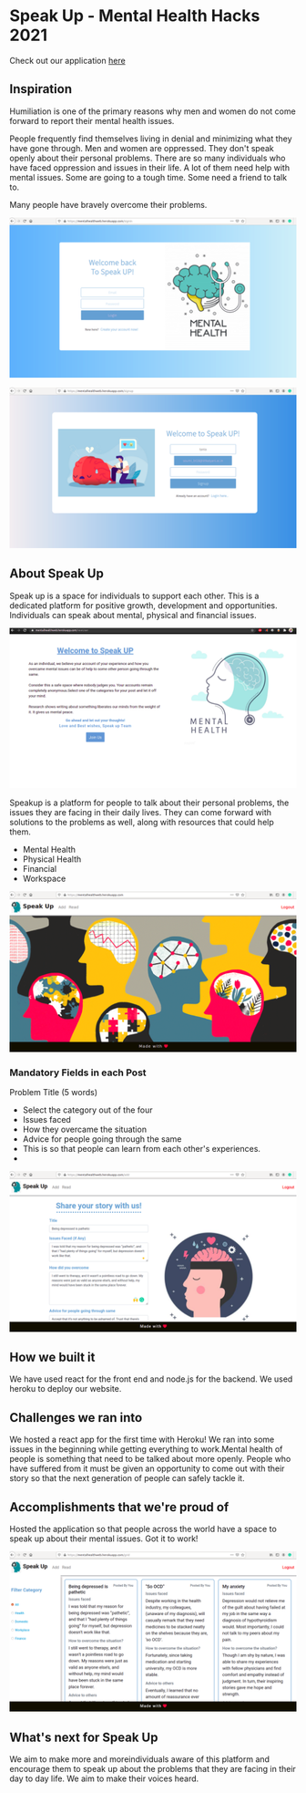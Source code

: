 # Speak Up - Mental Health Hacks 2021

Check out our application <a href="https://mentalhealthweb.herokuapp.com/">here</a>


## Inspiration

 Humiliation is one of the primary reasons why men and women do not come forward to report their mental health issues.

People frequently find themselves living in denial and minimizing what they have gone through.
Men and women are oppressed. They don't speak openly about their personal problems. There are so many individuals who have faced oppression and issues in their life. A lot of them need help with mental issues. Some are going to a tough time. Some need a friend to talk to.

Many people have bravely overcome their problems.

![img](https://github.com/Soumi7/Mental-Health-Hacks/blob/main/img/speakup_login.png)

![img](https://github.com/Soumi7/Mental-Health-Hacks/blob/main/img/speakup_signup.png)

## About Speak Up

Speak up is a space for individuals to support each other. This is a dedicated platform for positive growth, development and opportunities. Individuals can speak about mental, physical and financial issues.




![img](https://github.com/Soumi7/Mental-Health-Hacks/blob/main/img/speakup_home.png)

Speakup is a platform for people to talk about their personal problems, the issues they are facing in their daily lives. They can come forward with solutions to the problems as well, along with resources that could help them.

- Mental Health
- Physical Health
- Financial
- Workspace

![img](https://github.com/Soumi7/Mental-Health-Hacks/blob/main/img/frontpg.png)

### Mandatory Fields in each Post 

Problem Title (5 words)

- Select the category out of the four
- Issues faced
- How they overcame the situation
- Advice for people going through the same
- This is so that people can learn from each other's experiences.
- 


![img](https://github.com/Soumi7/Mental-Health-Hacks/blob/main/img/add_post.png)

## How we built it

We have used react for the front end and node.js for the backend. We used heroku to deploy our website.

## Challenges we ran into

We hosted a react app for the first time with Heroku! We ran into some issues in the beginning while getting everything to work.Mental health of people is something that need to be talked about more openly.
People who have suffered from it must be given an opportunity to come out with their story so that the next generation of people can safely tackle it.

## Accomplishments that we're proud of
Hosted the application so that people across the world have a space to speak up about their mental issues. Got it to work!

![img](https://github.com/Soumi7/Mental-Health-Hacks/blob/main/img/posts_grid.png)


## What's next for Speak Up
We aim to make more and moreindividuals aware of this platform and encourage them to speak up about the problems that they are facing in their day to day life. We aim to make their voices heard.
